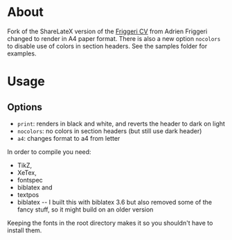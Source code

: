 # About

Fork of the ShareLateX version of the [Friggeri CV](https://www.sharelatex.com/templates/cv-or-resume/fancy-cv) from Adrien Friggeri changed to render in A4 paper format. There is also a new option `nocolors` to disable use of colors in section headers. See the samples folder for examples.

# Usage

## Options

* `print`: renders in black and white, and reverts the header to dark on light
* `nocolors`: no colors in section headers (but still use dark header)
* `a4`: changes format to a4 from letter

In order to compile you need:

* TikZ,
* XeTex,
* fontspec
* biblatex and
* textpos
* biblatex -- I built this with biblatex 3.6 but also removed some of the fancy stuff, so it might build on an older version

Keeping the fonts in the root directory makes it so you shouldn't have to install them.

